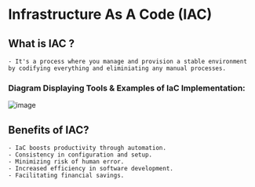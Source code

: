 # Infrastructure As A Code (IAC)

## What is IAC ?
    - It's a process where you manage and provision a stable environment by codifying everything and eliminiating any manual processes.

### Diagram Displaying Tools & Examples of IaC Implementation:

![image](https://user-images.githubusercontent.com/97620055/188578917-9813c81d-b2a8-4ff1-82fd-1656e8726bc9.png)


## Benefits of IAC?

    - IaC boosts productivity through automation.
    - Consistency in configuration and setup.
    - Minimizing risk of human error.
    - Increased efficiency in software development.
    - Facilitating financial savings.
